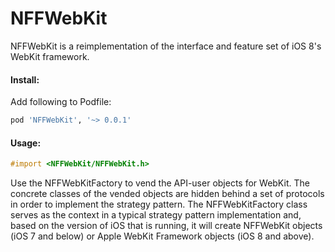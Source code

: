 NFFWebKit
=========

NFFWebKit is a reimplementation of the interface and feature set of iOS 8's WebKit framework.

#### Install:
Add following to Podfile:
```ruby
pod 'NFFWebKit', '~> 0.0.1'
```

#### Usage:
```objective-c
#import <NFFWebKit/NFFWebKit.h>
```

Use the NFFWebKitFactory to vend the API-user objects for WebKit. The concrete classes of the vended objects are hidden behind a set of protocols in order to implement the strategy pattern. The NFFWebKitFactory class serves as the context in a typical strategy pattern implementation and, based on the version of iOS that is running, it will create NFFWebKit objects (iOS 7 and below) or Apple WebKit Framework objects (iOS 8 and above).
